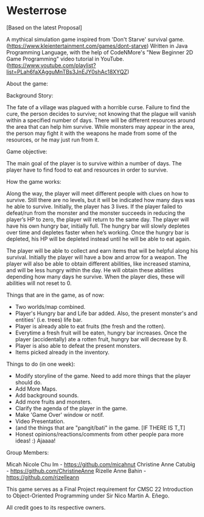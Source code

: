 # Westerrose

[Based on the latest Proposal]

A mythical simulation game inspired from 'Don't Starve' survival game. (https://www.kleientertainment.com/games/dont-starve)
Written in Java Programming Language, with the help of CodeNMore's "New Beginner 2D Game Programming" video tutorial in YouTube. (https://www.youtube.com/playlist?list=PLah6faXAgguMnTBs3JnEJY0shAc18XYQZ)

About the game:

Background Story:

The fate of a village was plagued with a horrible curse. Failure to find the cure, the person decides to survive; not knowing
that the plague will vanish within a specified number of days. There will be different resources around the area that can help him
survive. While monsters may appear in the area, the person may fight it with the weapons he made from some of the resources, or he may
just run from it.

Game objective:

The main goal of the player is to survive within a number of days. The player have to find food to eat and resources in order to
survive.
	
How the game works:

Along the way, the player will meet different people with clues on how to survive. Still there are no levels, but it will be
indicated how many days was he able to survive. Initially, the player has 3 lives. If the player failed to defeat/run from the monster
and the monster succeeds in reducing the player’s HP to zero, the player will return to the same day. The player will have his own
hungry bar, initially full. The hungry bar will slowly depletes over time and depletes faster when he’s working. Once the hungry bar is
depleted, his HP will be depleted instead until he will be able to eat again.

The player will be able to collect and earn items that will be helpful along his survival. Initially the player will have a bow
and arrow for a weapon. The player will also be able to obtain different abilities, like increased stamina, and will be less hungry
within the day. He will obtain these abilities depending how many days he survive. When the player dies, these will abilities will not
reset to 0.


Things that are in the game, as of now: 

  - Two worlds/map combined. 
  - Player's Hungry bar and Life bar added. Also, the present monster's and entities' (i.e. trees) life bar. 
  - Player is already able to eat fruits (the fresh and the rotten). 
  - Everytime a fresh fruit will be eaten, hungry bar increases. Once the player (accidentally) ate a rotten fruit, hungry bar will decrease by 8. 
  - Player is also able to defeat the present monsters. 
  - Items picked already in the inventory. 


Things to do (in one week):

  - Modify storyline of the game. Need to add more things that the player should do. 
  - Add More Maps.
  - Add background sounds. 
  - Add more fruits and monsters. 
  - Clarify the agenda of the player in the game. 
  - Make 'Game Over' window or notif. 
  - Video Presentation. 
  - (and the things that are "pangit/bati" in the game. [IF THERE IS T_T] 
  - Honest opinions/reactions/comments from other people para more ideas! :) Ajaaaa!


Group Members: 

Micah Nicole Chu Im - https://github.com/micahnut
Christine Anne Catubig - https://github.com/ChristineAnne
Rizelle Anne Bahin - https://github.com/rizelleann 

This game serves as a Final Project requirement for CMSC 22 Introduction to Object-Oriented Programming under Sir Nico Martin A. Eñego. 

All credit goes to its respective owners.
